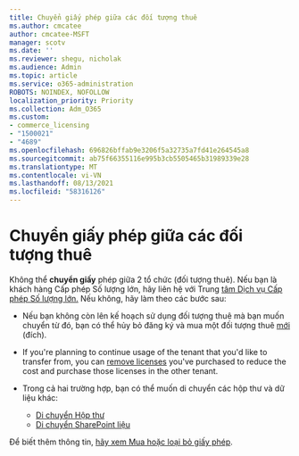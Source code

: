 ```yaml
---
title: Chuyển giấy phép giữa các đối tượng thuê
ms.author: cmcatee
author: cmcatee-MSFT
manager: scotv
ms.date: ''
ms.reviewer: shegu, nicholak
ms.audience: Admin
ms.topic: article
ms.service: o365-administration
ROBOTS: NOINDEX, NOFOLLOW
localization_priority: Priority
ms.collection: Adm_O365
ms.custom:
- commerce_licensing
- "1500021"
- "4689"
ms.openlocfilehash: 696826bffab9e3206f5a32735a7fd41e264545a8
ms.sourcegitcommit: ab75f66355116e995b3cb5505465b31989339e28
ms.translationtype: MT
ms.contentlocale: vi-VN
ms.lasthandoff: 08/13/2021
ms.locfileid: "58316126"
---
```

# <a name="transfer-licenses-between-tenants"></a>Chuyển giấy phép giữa các đối tượng thuê

Không thể **chuyển giấy** phép giữa 2 tổ chức (đối tượng thuê). Nếu bạn là khách hàng Cấp phép Số lượng lớn, hãy liên hệ với Trung [tâm Dịch vụ Cấp phép Số lượng lớn.](https://support.microsoft.com/help/4471406/how-to-contact-the-microsoft-volume-licensing-service-center) Nếu không, hãy làm theo các bước sau:

- Nếu bạn không còn lên kế hoạch sử dụng đối tượng [](https://admin.microsoft.com/Adminportal/Home?source=applauncher#/subscriptions) thuê mà bạn muốn chuyển từ đó, bạn có thể hủy bỏ đăng ký và mua một đối tượng thuê [mới](https://www.microsoft.com/microsoft-365/business/compare-all-microsoft-365-business-products?rtc=2&activetab=tab:primaryr2) (đích).
- If you're planning to continue usage of the tenant that you'd like to transfer from, you can [remove licenses](https://docs.microsoft.com/microsoft-365/commerce/licenses/buy-licenses#buy-or-remove-licenses-for-your-business-subscription) you've purchased to reduce the cost and purchase those licenses in the other tenant.
- Trong cả hai trường hợp, bạn có thể muốn di chuyển các hộp thư và dữ liệu khác:

    - [Di chuyển Hộp thư](https://docs.microsoft.com/Exchange/mailbox-migration/migrate-mailboxes-across-tenants)
    - [Di chuyển SharePoint liệu](https://aka.ms/modernSpoAdminCenter/CloudContentMigrations)

Để biết thêm thông tin, [hãy xem Mua hoặc loại bỏ giấy phép](https://docs.microsoft.com/microsoft-365/commerce/licenses/buy-licenses).